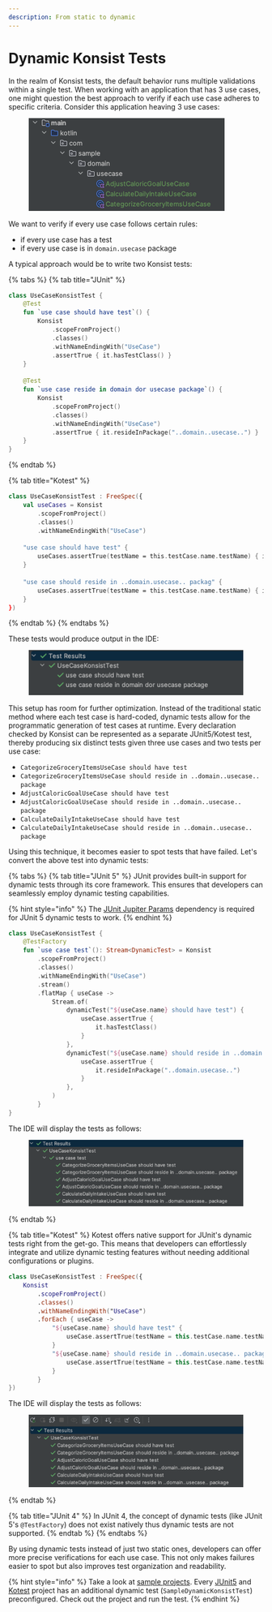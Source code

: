 ```yaml
---
description: From static to dynamic
---
```


# Dynamic Konsist Tests

In the realm of Konsist tests, the default behavior runs multiple validations within a single test. When working with an application that has 3 use cases, one might question the best approach to verify if each use case adheres to specific criteria. Consider this application heaving 3 use cases:

<figure><img src="../.gitbook/assets/image (16).png" alt=""><figcaption></figcaption></figure>

We want to verify if every use case follows certain rules:

* if every use case has a test
* if every use case is in `domain.usecase` package

A typical approach would be to write two Konsist tests:

{% tabs %}
{% tab title="JUnit" %}
```kotlin
class UseCaseKonsistTest {
    @Test
    fun `use case should have test`() {
        Konsist
            .scopeFromProject()
            .classes()
            .withNameEndingWith("UseCase")
            .assertTrue { it.hasTestClass() }
    }

    @Test
    fun `use case reside in domain dor usecase package`() {
        Konsist
            .scopeFromProject()
            .classes()
            .withNameEndingWith("UseCase")
            .assertTrue { it.resideInPackage("..domain..usecase..") }
    }
}
```
{% endtab %}

{% tab title="Kotest" %}
```kotlin
class UseCaseKonsistTest : FreeSpec({
    val useCases = Konsist
        .scopeFromProject()
        .classes()
        .withNameEndingWith("UseCase")

    "use case should have test" {
        useCases.assertTrue(testName = this.testCase.name.testName) { it.hasTestClass() }
    }

    "use case should reside in ..domain.usecase.. packag" {
        useCases.assertTrue(testName = this.testCase.name.testName) { it.resideInPackage("..domain.usecase..") }
    }
})
```
{% endtab %}
{% endtabs %}

These tests would produce output in the IDE:

<figure><img src="../.gitbook/assets/image (18).png" alt=""><figcaption></figcaption></figure>

This setup has room for further optimization. Instead of the traditional static method where each test case is hard-coded, dynamic tests allow for the programmatic generation of test cases at runtime. Every declaration checked by Konsist can be represented as a separate JUnit5/Kotest test, thereby producing six distinct tests given three use cases and two tests per use case:

* `CategorizeGroceryItemsUseCase should have test`
* `CategorizeGroceryItemsUseCase should reside in ..domain..usecase.. package`
* `AdjustCaloricGoalUseCase should have test`
* `AdjustCaloricGoalUseCase should reside in ..domain..usecase.. package`
* `CalculateDailyIntakeUseCase should have test`
* `CalculateDailyIntakeUseCase should reside in ..domain..usecase.. package`

Using this technique, it becomes easier to spot tests that have failed. Let's convert the above test into dynamic tests:

{% tabs %}
{% tab title="JUnit 5" %}
JUnit provides built-in support for dynamic tests through its core framework. This ensures that developers can seamlessly employ dynamic testing capabilities.&#x20;

{% hint style="info" %}
The [JUnit Jupiter Params](https://mvnrepository.com/artifact/org.junit.jupiter/junit-jupiter-params) dependency is required for JUnit 5 dynamic tests to work.
{% endhint %}

```kotlin
class UseCaseKonsistTest {
    @TestFactory
    fun `use case test`(): Stream<DynamicTest> = Konsist
        .scopeFromProject()
        .classes()
        .withNameEndingWith("UseCase")
        .stream()
        .flatMap { useCase ->
            Stream.of(
                dynamicTest("${useCase.name} should have test") {
                    useCase.assertTrue {
                        it.hasTestClass()
                    }
                },
                dynamicTest("${useCase.name} should reside in ..domain.usecase.. package") {
                    useCase.assertTrue {
                        it.resideInPackage("..domain.usecase..")
                    }
                },
            )
        }
}
```

The IDE will display the tests as follows:

<figure><img src="../.gitbook/assets/image (19).png" alt=""><figcaption></figcaption></figure>
{% endtab %}

{% tab title="Kotest" %}
Kotest offers native support for JUnit's dynamic tests right from the get-go. This means that developers can effortlessly integrate and utilize dynamic testing features without needing additional configurations or plugins.

```kotlin
class UseCaseKonsistTest : FreeSpec({
    Konsist
        .scopeFromProject()
        .classes()
        .withNameEndingWith("UseCase")
        .forEach { useCase ->
            "${useCase.name} should have test" {
                useCase.assertTrue(testName = this.testCase.name.testName) { it.hasTestClass() }
            }
            "${useCase.name} should reside in ..domain.usecase.. package" {
                useCase.assertTrue(testName = this.testCase.name.testName) { it.resideInPackage("..domain..usecase..") }
            }
        }
})
```

The IDE will display the tests as follows:

<figure><img src="../.gitbook/assets/image (15).png" alt=""><figcaption></figcaption></figure>
{% endtab %}

{% tab title="JUnit 4" %}
In JUnit 4, the concept of dynamic tests (like JUnit 5's `@TestFactory`) does not exist natively thus dynamic tests are not supported.
{% endtab %}
{% endtabs %}

By using dynamic tests instead of just two static ones, developers can offer more precise verifications for each use case. This not only makes failures easier to spot but also improves test organization and readability.

{% hint style="info" %}
Take a look at [sample projects](https://github.com/LemonAppDev/konsist/tree/develop/samples/starter-projects). Every [JUnit5](https://junit.org/junit5/) and [Kotest](https://kotest.io/) project has an additional dynamic test (`SampleDynamicKonsistTest`) preconfigured. Check out the project and run the test.
{% endhint %}




